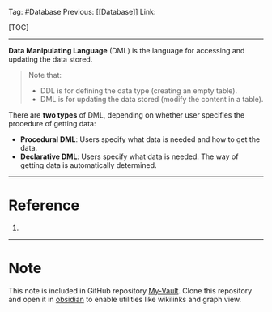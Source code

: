 Tag: #Database 
Previous: [[Database]]
Link: 

[TOC]

---

**Data Manipulating Language** (DML) is the language for accessing and updating the data stored.

> Note that:
> - DDL is for defining the data type (creating an empty table).
> - DML is for updating the data stored (modify the content in a table).

There are **two types** of DML, depending on whether user specifies the procedure of getting data:

- **Procedural DML**: Users specify what data is needed and how to get the data.
- **Declarative DML**: Users specify what data is needed. The way of getting data is automatically determined.

---

# Reference

1. 

---

# Note

This note is included in GitHub repository [My-Vault](https://github.com/LittleD3092/My-Vault.git). Clone this repository and open it in [obsidian](https://obsidian.md/) to enable utilities like wikilinks and graph view.